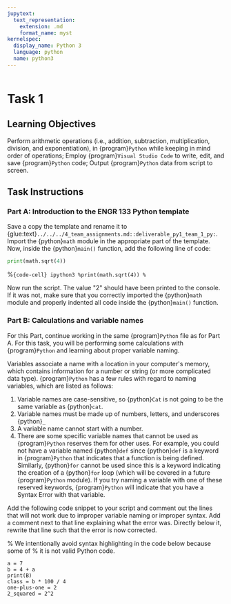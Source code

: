 ```yaml
---
jupytext:
  text_representation:
    extension: .md
    format_name: myst
kernelspec:
  display_name: Python 3
  language: python
  name: python3
---
```

```{include} /macros.md
```

# Task 1

## Learning Objectives
Perform arithmetic operations (i.e., addition, subtraction, multiplication,
division, and exponentiation), in {program}`Python` while keeping in mind order
of operations; Employ {program}`Visual Studio Code` to write, edit, and save
{program}`Python` code; Output {program}`Python` data from script to screen.


## Task Instructions

### Part A: Introduction to the ENGR 133 Python template
Save a copy the template and rename it to
{glue:text}`../../../4_team_assignments.md::deliverable_py1_team_1_py:`.  Import the
{python}`math` module in the appropriate part of the template. Now, inside the
{python}`main()` function, add the following line of code:

```python
print(math.sqrt(4))
```

%```{code-cell} ipython3
%print(math.sqrt(4))
%```

Now run the script. The value "$2$" should have been printed to the console. If
it was not, make sure that you correctly imported the {python}`math` module and
properly indented all code inside the {python}`main()` function.  


### Part B: Calculations and variable names
For this Part, continue working in the same {program}`Python` file as for Part
A. For this task, you will be performing some calculations with
{program}`Python` and learning about proper variable naming. 

Variables associate a name with a location in your computer's memory, which
contains information for a number or string (or more complicated data type).
{program}`Python` has a few rules with regard to naming variables, which are
listed as follows: 
1.	Variable names are case-sensitive, so {python}`Cat` is not going to be the
   same variable as {python}`cat`. 
2.	Variable names must be made up of numbers, letters, and underscores
   {python}`_` 
3.	A variable name cannot start with a number. 
4.	There are some specific variable names that cannot be used as
   {program}`Python` reserves them for other uses. For example, you could not
   have a variable named {python}`def` since {python}`def` is a keyword in
   {program}`Python` that indicates that a function is being defined. Similarly,
   {python}`for` cannot be used since this is a keyword indicating the creation
   of a {python}`for` loop (which will be covered in a future {program}`Python`
   module). If you try naming a variable with one of these reserved keywords,
   {program}`Python` will indicate that you have a Syntax Error with that
   variable.    


Add the following code snippet to your script and comment out the lines that
will not work due to improper variable naming or improper syntax. Add a comment
next to that line explaining what the error was. Directly below it, rewrite that
line such that the error is now corrected. 

% We intentionally avoid syntax highlighting in the code below because some of
% it is not valid Python code.

```
a = 7
b = 4 + a
print(B)
class = b * 100 / 4
one-plus-one = 2
2_squared = 2^2 
```